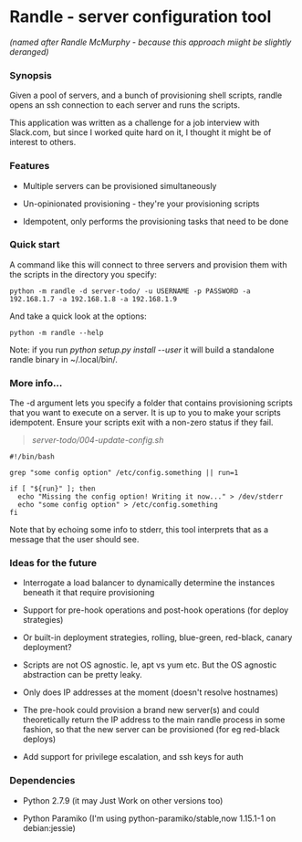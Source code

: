 # Randle - server configuration tool

*(named after Randle McMurphy - because this approach miight be slightly deranged)*


### Synopsis

Given a pool of servers, and a bunch of provisioning shell scripts, randle
opens an ssh connection to each server and runs the scripts.

This application was written as a challenge for a job interview with Slack.com,
but since I worked quite hard on it, I thought it might be of interest to others.


### Features

* Multiple servers can be provisioned simultaneously

* Un-opinionated provisioning - they're your provisioning scripts

* Idempotent, only performs the provisioning tasks that need to be done


### Quick start

A command like this will connect to three servers and provision them with the
scripts in the directory you specify:

    python -m randle -d server-todo/ -u USERNAME -p PASSWORD -a 192.168.1.7 -a 192.168.1.8 -a 192.168.1.9 

And take a quick look at the options:

    python -m randle --help

Note: if you run *python setup.py install --user* it will build a standalone
randle binary in ~/.local/bin/.


### More info...

The -d argument lets you specify a folder that contains provisioning scripts
that you want to execute on a server. It is up to you to make your scripts
idempotent. Ensure your scripts exit with a non-zero status if they fail.

> *server-todo/004-update-config.sh*

    #!/bin/bash

    grep "some config option" /etc/config.something || run=1

    if [ "${run}" ]; then
      echo "Missing the config option! Writing it now..." > /dev/stderr
      echo "some config option" > /etc/config.something
    fi

Note that by echoing some info to stderr, this tool interprets that as a
message that the user should see.


### Ideas for the future

* Interrogate a load balancer to dynamically determine the instances beneath it
  that require provisioning

* Support for pre-hook operations and post-hook operations (for deploy
  strategies)

* Or built-in deployment strategies, rolling, blue-green, red-black, canary
  deployment?

* Scripts are not OS agnostic. Ie, apt vs yum etc. But the OS agnostic
  abstraction can be pretty leaky.

* Only does IP addresses at the moment (doesn't resolve hostnames)

* The pre-hook could provision a brand new server(s) and could theoretically
  return the IP address to the main randle process in some fashion, so that the
  new server can be provisioned (for eg red-black deploys)

* Add support for privilege escalation, and ssh keys for auth


### Dependencies

* Python 2.7.9 (it may Just Work on other versions too)

* Python Paramiko (I'm using python-paramiko/stable,now 1.15.1-1 on debian:jessie)

